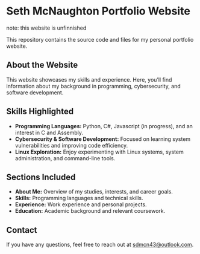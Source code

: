 # Seth McNaughton Portfolio Website

note: this website is unfinnished   

This repository contains the source code and files for my personal portfolio website. 

## About the Website

This website showcases my skills and experience. Here, you’ll find information about my background in programming, cybersecurity, and software development.

## Skills Highlighted

- **Programming Languages:** Python, C#, Javascript (in progress), and an interest in C and Assembly.
- **Cybersecurity & Software Development:** Focused on learning system vulnerabilities and improving code efficiency.
- **Linux Exploration:** Enjoy experimenting with Linux systems, system administration, and command-line tools.

## Sections Included

- **About Me:** Overview of my studies, interests, and career goals.
- **Skills:** Programming languages and technical skills.
- **Experience:** Work experience and personal projects.
- **Education:** Academic background and relevant coursework.

## Contact

If you have any questions, feel free to reach out at [sdmcn43@outlook.com](mailto:sdmcn43@outlook.com).
